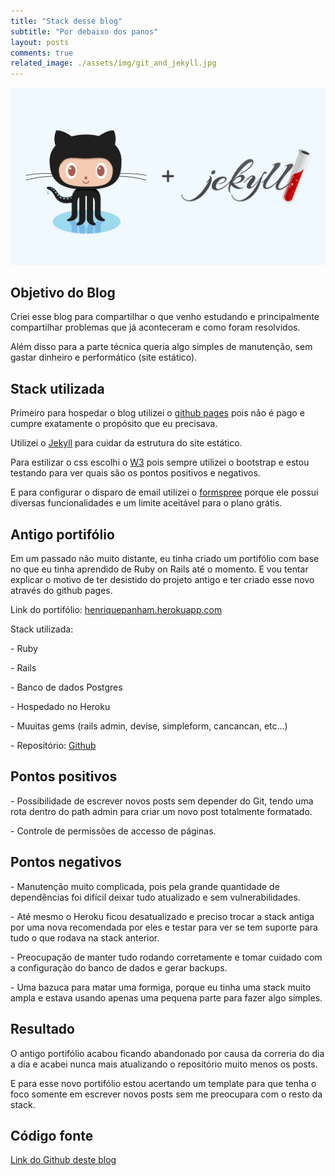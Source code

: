 ```yaml
---
title: "Stack desse blog"
subtitle: "Por debaixo dos panos"
layout: posts
comments: true
related_image: ./assets/img/git_and_jekyll.jpg
---
```


<div class="container">
  <img src="/assets/img/git_and_jekyll.jpg" alt="git and jekyll" class="post-main-img w3-card w3-round">
</div>

<div class="container default-width mt-5 mb-5">
  <h2 class="main-titles blog-subtitle mb-3">Objetivo do Blog</h2>
  <p>Criei esse blog para compartilhar o que venho estudando e principalmente
compartilhar problemas que já aconteceram e como foram resolvidos.</p>
  <p>Além disso para a parte técnica queria algo simples de manutenção,
 sem gastar dinheiro e performático (site estático).</p>

  <h2 class="main-titles blog-subtitle mb-3">Stack utilizada</h2>
  <p>Primeiro para hospedar o blog utilizei o <a href="https://pages.github.com/">github pages</a>
pois não é pago e cumpre exatamente o propósito que eu precisava.</p>
  <p>Utilizei o <a href="https://jekyllrb.com/">Jekyll</a> para cuidar da estrutura do site
estático.</p>
  <p>Para estilizar o css escolhi o <a href="https://www.w3schools.com/w3css/w3css_references.asp">W3</a>
pois sempre utilizei o bootstrap e estou testando para ver quais são os pontos
positivos e negativos.</p>
  <p>E para configurar o disparo de email utilizei o <a href="https://formspree.io/">formspree</a>
 porque ele possui diversas funcionalidades e um limite aceitável para o plano
grátis.</p>

  <h2 class="main-titles blog-subtitle mb-3">Antigo portifólio</h2>
  <p>Em um passado não muito distante, eu tinha criado um portifólio com base no
que eu tinha aprendido de Ruby on Rails até o momento. E vou tentar explicar o
motivo de ter desistido do projeto antigo e ter criado esse novo através do
github pages.</p>
  <p>Link do portifólio: <a href="https://henriquepanham.herokuapp.com/">henriquepanham.herokuapp.com</a></p>
  <p>Stack utilizada:</p>
  <p>- Ruby</p>
  <p>- Rails</p>
  <p>- Banco de dados Postgres</p>
  <p>- Hospedado no Heroku</p>
  <p>- Muuitas gems (rails admin, devise, simpleform, cancancan, etc...)</p>
  <p>- Repositório: <a href="https://github.com/henriquepjv/portifolio">Github</a></p>

  <h2 class="main-titles blog-subtitle mb-3">Pontos positivos</h2>
  <p>- Possibilidade de escrever novos posts sem depender do Git, tendo uma rota
dentro do path admin para criar um novo post totalmente formatado.</p>
  <p>- Controle de permissões de accesso de páginas.</p>

  <h2 class="main-titles blog-subtitle mb-3">Pontos negativos</h2>
  <p>- Manutenção muito complicada, pois pela grande quantidade de dependências
foi difícil deixar tudo atualizado e sem vulnerabilidades.</p>
  <p>- Até mesmo o Heroku ficou desatualizado e preciso trocar a stack antiga
por uma nova recomendada por eles e testar para ver se tem suporte para tudo o
que rodava na stack anterior.</p>
  <p>- Preocupação de manter tudo rodando corretamente e tomar cuidado com a
configuração do banco de dados e gerar backups.</p>
  <p>- Uma bazuca para matar uma formiga, porque eu tinha uma stack muito ampla
e estava usando apenas uma pequena parte para fazer algo simples.</p>

  <h2 class="main-titles blog-subtitle mb-3">Resultado</h2>
  <p>O antigo portifólio acabou ficando abandonado por causa da correria do dia
a dia e acabei nunca mais atualizando o repositório muito menos os posts.</p>
  <p>E para esse novo portifólio estou acertando um template para que tenha o
foco somente em escrever novos posts sem me preocupara com o resto da stack.</p>

  <h2 class="main-titles blog-subtitle mb-3">Código fonte</h2>
  <p><a href="https://github.com/henriquepjv/henriquepjv.github.io">Link do Github deste blog</a></p>
</div>
